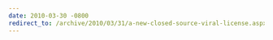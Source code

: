 ```yaml
---
date: 2010-03-30 -0800
redirect_to: /archive/2010/03/31/a-new-closed-source-viral-license.aspx/
---
```

